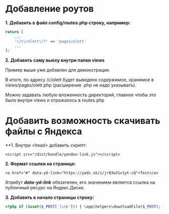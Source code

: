 # Добавление роутов

**1. Добавить в файл config/routes.php строку, например:**

```php
return [
    ...
    '\/c\/olett\/?' => 'pages/olett'
    ...
];
```

**2. Добавить саму вьюху внутри папки views**

Пример выше уже добавлен для демонстрации. 

В итоге, по адресу /c/olett будет выведено содержимое,
хранимое в views/pages/olett.php (расширение .php не надо указывать).

Можно задавать любую вложенность директорий, главное чтобы это было внутри views и отражалось в routes.php

# Добавить возможность скачивать файлы с Яндекса

**1. Внутри &lt;head&gt; добавить скрипт:
```
<script src="/dist/bundle/yandex-link.js"></script>
```

**2. Формат ссылки на странице:**

```
<a href="#" data-yd-link="https://yadi.sk/i/jr03w31v1yt-cQ">Test</a>
```

Атрибут ***data-yd-link*** обязателен, его значением является ссылка на публичный ресурс на Яндекс.Диске.

**3. Добавить в начало страницы строку:**
```php
<?php if (isset($_POST['link'])) { \app\helpers\downloadFile($_POST); } ?>
```
